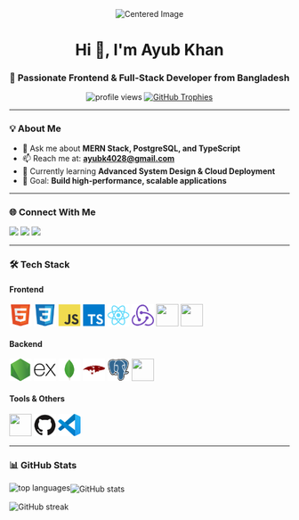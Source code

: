 <div align="center">
    <img src="https://t4.ftcdn.net/jpg/03/13/40/45/360_F_313404541_e9YZ3pht6oEEkMXuhxTboqXA2B2ShNnC.jpg" alt="Centered Image">
</div>

<h1 align="center">Hi 👋, I'm Ayub Khan</h1>
<h3 align="center">🚀 Passionate Frontend & Full-Stack Developer from Bangladesh</h3>

<p align="center">
    <img src="https://komarev.com/ghpvc/?username=ayub40&label=Profile%20Views&color=0e75b6&style=flat" alt="profile views" />
    <a href="https://github.com/ryo-ma/github-profile-trophy">
        <img src="https://github-profile-trophy.vercel.app/?username=ayub40&theme=onedark&margin-w=10&margin-h=10" alt="GitHub Trophies" />
    </a>
</p>

---

### 💡 About Me  
- 💬 Ask me about **MERN Stack, PostgreSQL, and TypeScript**  
- 📫 Reach me at: **ayubk4028@gmail.com**  
- 🌱 Currently learning **Advanced System Design & Cloud Deployment**  
- 🎯 Goal: **Build high-performance, scalable applications**  

---

### 🌐 Connect With Me  
<p align="left">
    <a href="mailto:ayubk4028@gmail.com"><img src="https://img.shields.io/badge/Gmail-D14836?style=for-the-badge&logo=gmail&logoColor=white" /></a>
    <a href="https://linkedin.com/in/ayub40"><img src="https://img.shields.io/badge/LinkedIn-0077B5?style=for-the-badge&logo=linkedin&logoColor=white" /></a>
    <a href="https://github.com/ayub40"><img src="https://img.shields.io/badge/GitHub-171515?style=for-the-badge&logo=github&logoColor=white" /></a>
</p>

---

### 🛠️ Tech Stack  

#### **Frontend**
<p>
    <img src="https://raw.githubusercontent.com/devicons/devicon/master/icons/html5/html5-original.svg" width="40" height="40" />
    <img src="https://raw.githubusercontent.com/devicons/devicon/master/icons/css3/css3-original.svg" width="40" height="40" />
    <img src="https://raw.githubusercontent.com/devicons/devicon/master/icons/javascript/javascript-original.svg" width="40" height="40" />
    <img src="https://raw.githubusercontent.com/devicons/devicon/master/icons/typescript/typescript-original.svg" width="40" height="40" />
    <img src="https://raw.githubusercontent.com/devicons/devicon/master/icons/react/react-original.svg" width="40" height="40" />
    <img src="https://raw.githubusercontent.com/devicons/devicon/master/icons/redux/redux-original.svg" width="40" height="40" />
    <img src="https://www.vectorlogo.zone/logos/tailwindcss/tailwindcss-icon.svg" width="40" height="40" />
    <img src="https://www.vectorlogo.zone/logos/figma/figma-icon.svg" width="40" height="40" />
</p>

#### **Backend**
<p>
    <img src="https://raw.githubusercontent.com/devicons/devicon/master/icons/nodejs/nodejs-original.svg" width="40" height="40" />
    <img src="https://raw.githubusercontent.com/devicons/devicon/master/icons/express/express-original.svg" width="40" height="40" />
    <img src="https://raw.githubusercontent.com/devicons/devicon/master/icons/mongodb/mongodb-original.svg" width="40" height="40" />
    <img src="https://raw.githubusercontent.com/devicons/devicon/master/icons/mongoose/mongoose-original.svg" width="40" height="40" />
    <img src="https://raw.githubusercontent.com/devicons/devicon/master/icons/postgresql/postgresql-original.svg" width="40" height="40" />
    <img src="https://www.vectorlogo.zone/logos/firebase/firebase-icon.svg" width="40" height="40" />
</p>

#### **Tools & Others**
<p>
    <img src="https://www.vectorlogo.zone/logos/git-scm/git-scm-icon.svg" width="40" height="40" />
    <img src="https://raw.githubusercontent.com/devicons/devicon/master/icons/github/github-original.svg" width="40" height="40" />
    <img src="https://raw.githubusercontent.com/devicons/devicon/master/icons/vscode/vscode-original.svg" width="40" height="40" />
</p>

---

### 📊 GitHub Stats  
<p>
    <img align="left" src="https://github-readme-stats.vercel.app/api/top-langs?username=ayub40&show_icons=true&locale=en&layout=compact&theme=tokyonight" alt="top languages" />
</p>

<p>
    <img align="center" src="https://github-readme-stats.vercel.app/api?username=ayub40&show_icons=true&locale=en&theme=tokyonight" alt="GitHub stats" />
</p>

<p>
    <img align="center" src="https://github-readme-streak-stats.herokuapp.com/?user=ayub40&theme=tokyonight" alt="GitHub streak" />
</p>

